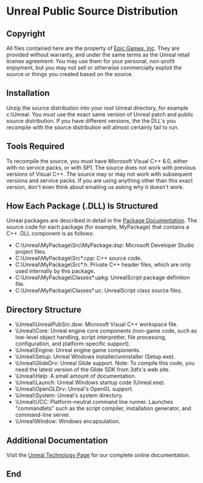 # Unreal Public Source Distribution

## Copyright

All files contained here are the property of [Epic Games, Inc](http://www.epicgames.com).
They are provided without warranty, and under the same terms as the Unreal retail license
agreement: You may use them for your personal, non-profit enjoyment, but you may not sell
or otherwise commercially exploit the source or things you created based on the source.

## Installation

Unzip the source distribution into your root Unreal directory, for example c:\Unreal. You
*must* use the exact same version of Unreal patch and public source distribution. If you
have different versions, the the DLL's you recompile with the source distribution will
almost certainly fail to run.

## Tools Required

To recompile the source, you must have Microsoft Visual C++ 6.0, either with no service
packs, or with SP1. The source does not work with previous versions of Visual C++. The
source may or may not work with subsequent versions and service packs. If you are using
anything other than this exact version, don't even think about emailing us asking why it
doesn't work.

## How Each Package (.DLL) Is Structured

Unreal packages are described in detail in the [Package Documentation](http://unreal.epicgames.com/Packages.htm).
The source code for each package (for example, MyPackage) that contains a C++ .DLL
component is as follows:

* C:\Unreal\MyPackage\Src\MyPackage.dsp: Microsoft Developer Studio project files.
* C:\Unreal\MyPackage\Src\*.cpp: C++ source code.
* C:\Unreal\MyPackage\Src\*.h: Private C++ header files, which are only used internally by
  this package.
* C:\Unreal\MyPackage\Classes\*.upkg: UnrealScript package definition file.
* C:\Unreal\MyPackage\Classes\*.uc: UnrealScript class source files.

## Directory Structure

* \Unreal\UnrealPubSrc.dsw: Microsoft Visual C++ workspace file.
* \Unreal\Core: Unreal engine core components (non-game code, such as low-level object
  handling, script interpretter, file processing, configuration, and platform-specific
  support).
* \Unreal\Engine: Unreal engine game components.
* \Unreal\Setup: Unreal Windows installer/uninstaller (Setup.exe).
* \Unreal\GlideDrv: Unreal Glide support. Note: To compile this code, you need the latest
  version of the Glide SDK from 3dfx's web site.
* \Unreal\Help: A small amount of documentation.
* \Unreal\Launch: Unreal Windows startup code (Unreal.exe).
* \Unreal\OpenGLDrv: Unreal's OpenGL support.
* \Unreal\System: Unreal's system directory.
* \Unreal\UCC: Platform-neutral command line runner. Launches "commandlets" such as the
  script compiler, installation generator, and command-line server.
* \Unreal\Window: Windows encapsulation.

## Additional Documentation

Visit the [Unreal Technology Page](http://unreal.epicgames.com/) for our complete online
documentation.

## End
